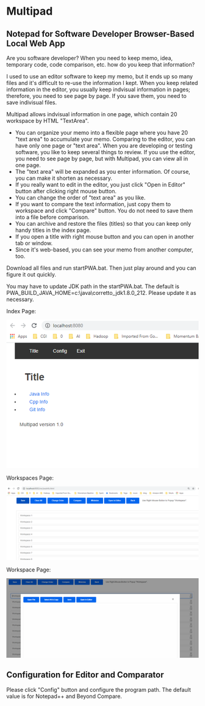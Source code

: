 # Multipad
## Notepad for Software Developer Browser-Based Local Web App

Are you software developer? 
When you need to keep memo, idea, temporary code, code comparison, etc. how do you keep that information? 

I used to use an editor software to keep my memo, but it ends up so many files and it's difficult to re-use the information I kept.
When you keep related information in the editor, you usually keep indvisual information in pages; therefore, you need to see page by page. If you save them, you need to save indivisual files.

Multipad allows indvisual information in one page, which contain 20 workspace by HTML "TextArea".

- You can organize your memo into a flexible page where you have 20 "text area" to accumulate your memo. Comparing to the editor, you can have only one page or "text area". When you are developing or testing software, you like to keep several things to review. If you use the editor, you need to see page by page, but with Multipad, you can view all in one page.
- The "text area" will be expanded as you enter information. Of course, you can make it shorten as necessary.
- If you really want to edit in the editor, you just click "Open in Editor" button after clicking right mouse button.
- You can change the order of "text area" as you like.
- If you want to compare the text information, just copy them to workspace and click "Compare" button. You do not need to save them into a file before comparison.
- You can archive and restore the files (titles) so that you can keep only handy titles in the index page.
- If you open a title with right mouse button and you can open in another tab or window.
- Since it's web-based, you can see your memo from another computer, too.

Download all files and run startPWA.bat. Then just play around and you can figure it out quickly.

You may have to update JDK path in the startPWA.bat. The default is PWA_BUILD_JAVA_HOME=c:\\java\\corretto_jdk1.8.0_212. Please update it as necessary.


Index Page:

![index page](/multipad.PNG)


Workspaces Page:

![workspaces page](/workspaces.PNG)


Workspace Page:

![workspaces page](/workspace.PNG)

## Configuration for Editor and Comparator
Please click "Config" button and configure the program path. The default value is for Notepad++ and Beyond Compare.

